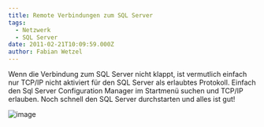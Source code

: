 ```yaml
---
title: Remote Verbindungen zum SQL Server
tags:
  - Netzwerk
  - SQL Server
date: 2011-02-21T10:09:59.000Z
author: Fabian Wetzel
---
```


Wenn die Verbindung zum SQL Server nicht klappt, ist vermutlich einfach nur TCP/IP nicht aktiviert für den SQL Server als erlaubtes Protokoll. Einfach den Sql Server Configuration Manager im Startmenü suchen und TCP/IP erlauben. Noch schnell den SQL Server durchstarten und alles ist gut!

![image](image44.png "image")


